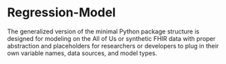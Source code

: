 # Regression-Model
The generalized version of the minimal Python package structure is designed for modeling on the All of Us or synthetic FHIR data with proper abstraction and placeholders for researchers or developers to plug in their own variable names, data sources, and model types.
